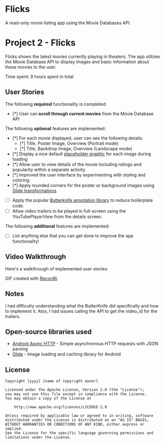# Flicks
A read-only movie listing app using the Movie Databases API.
# Project 2 - Flicks

Flicks shows the latest movies currently playing in theaters. The app utilizes the Movie Database API to display images and basic information about these movies to the user.

Time spent: 9 hours spent in total

## User Stories

The following **required** functionality is completed:

* [*] User can **scroll through current movies** from the Movie Database API

The following **optional** features are implemented:

* [*] For each movie displayed, user can see the following details:
  * [*] Title, Poster Image, Overview (Portrait mode)
  * [*] Title, Backdrop Image, Overview (Landscape mode)
* [*] Display a nice default [placeholder graphic](https://guides.codepath.com/android/Displaying-Images-with-the-Glide-Library#advanced-usage) for each image during loading
* [*] Allow user to view details of the movie including ratings and popularity within a separate activity
* [*] Improved the user interface by experimenting with styling and coloring.
* [*] Apply rounded corners for the poster or background images using [Glide transformations](https://guides.codepath.com/android/Displaying-Images-with-the-Glide-Library#transformations)
* [ ] Apply the popular [Butterknife annotation library](http://guides.codepath.com/android/Reducing-View-Boilerplate-with-Butterknife) to reduce boilerplate code.
* [ ] Allow video trailers to be played in full-screen using the YouTubePlayerView from the details screen.

The following **additional** features are implemented:

* [ ] List anything else that you can get done to improve the app functionality!

## Video Walkthrough

Here's a walkthrough of implemented user stories:

GIF created with [RecordIt](http://recordit.co/gMBtOueLP9).

## Notes

I had difficulty understanding what the ButterKnife did specifically and how to implement it. Also, I had issues calling the API to get the video_id for the trailers.

## Open-source libraries used

- [Android Async HTTP](https://github.com/loopj/android-async-http) - Simple asynchronous HTTP requests with JSON parsing
- [Glide](https://github.com/bumptech/glide) - Image loading and caching library for Android

## License

    Copyright [yyyy] [name of copyright owner]

    Licensed under the Apache License, Version 2.0 (the "License");
    you may not use this file except in compliance with the License.
    You may obtain a copy of the License at

        http://www.apache.org/licenses/LICENSE-2.0

    Unless required by applicable law or agreed to in writing, software
    distributed under the License is distributed on an "AS IS" BASIS,
    WITHOUT WARRANTIES OR CONDITIONS OF ANY KIND, either express or implied.
    See the License for the specific language governing permissions and
    limitations under the License.
